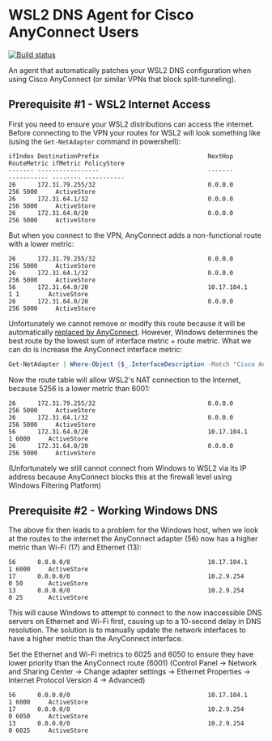 # WSL2 DNS Agent for Cisco AnyConnect Users

[![Build status](https://github.com/jacob-pro/wsl2-dns-agent/actions/workflows/rust.yml/badge.svg)](https://github.com/jacob-pro/wsl2-dns-agent/actions)

An agent that automatically patches your WSL2 DNS configuration when using Cisco AnyConnect (or similar VPNs that block
split-tunneling).

## Prerequisite #1 - WSL2 Internet Access

First you need to ensure your WSL2 distributions can access the internet. Before connecting to the VPN your routes for
WSL2 will look something like (using the `Get-NetAdapter` command in powershell):

```
ifIndex DestinationPrefix                              NextHop                                  RouteMetric ifMetric PolicyStore
------- -----------------                              -------                                  ----------- -------- -----------
26      172.31.79.255/32                               0.0.0.0                                          256 5000     ActiveStore
26      172.31.64.1/32                                 0.0.0.0                                          256 5000     ActiveStore
26      172.31.64.0/20                                 0.0.0.0                                          256 5000     ActiveStore
```

But when you connect to the VPN, AnyConnect adds a non-functional route with a lower metric:

```
26      172.31.79.255/32                               0.0.0.0                                          256 5000     ActiveStore
26      172.31.64.1/32                                 0.0.0.0                                          256 5000     ActiveStore
56      172.31.64.0/20                                 10.17.104.1                                        1 1        ActiveStore
26      172.31.64.0/20                                 0.0.0.0                                          256 5000     ActiveStore
```

Unfortunately we cannot remove or modify this route because it will be automatically 
[replaced by AnyConnect](https://community.cisco.com/t5/vpn/enforcing-the-split-tunnel-only-access/m-p/4390557/highlight/true#M278089).
However, Windows determines the best route by the lowest sum of interface metric + route metric. What we can do is 
increase the AnyConnect interface metric:

```powershell
Get-NetAdapter | Where-Object {$_.InterfaceDescription -Match "Cisco AnyConnect"} | Set-NetIPInterface -InterfaceMetric 6000
```

Now the route table will allow WSL2's NAT connection to the Internet, because 5256 is a lower metric than 6001:

```
26      172.31.79.255/32                               0.0.0.0                                          256 5000     ActiveStore
26      172.31.64.1/32                                 0.0.0.0                                          256 5000     ActiveStore
56      172.31.64.0/20                                 10.17.104.1                                        1 6000     ActiveStore
26      172.31.64.0/20                                 0.0.0.0                                          256 5000     ActiveStore
```

(Unfortunately we still cannot connect from Windows to WSL2 via its IP address because AnyConnect blocks this at the 
firewall level using Windows Filtering Platform)

## Prerequisite #2 - Working Windows DNS

The above fix then leads to a problem for the Windows host, when we look at the routes to the internet the AnyConnect
adapter (56) now has a higher metric than Wi-Fi (17) and Ethernet (13):

```
56      0.0.0.0/0                                      10.17.104.1                                        1 6000     ActiveStore
17      0.0.0.0/0                                      10.2.9.254                                         0 50       ActiveStore
13      0.0.0.0/0                                      10.2.9.254                                         0 25       ActiveStore
```

This will cause Windows to attempt to connect to the now inaccessible DNS servers on Ethernet and Wi-Fi first, causing
up to a 10-second delay in DNS resolution. The solution is to manually update the network interfaces to have a higher
metric than the AnyConnect interface.

Set the Ethernet and Wi-Fi metrics to 6025 and 6050 to ensure they have lower priority than the AnyConnect route (6001)
(Control Panel -> Network and Sharing Center -> Change adapter settings -> Ethernet Properties -> Internet Protocol Version 4 -> Advanced)

```
56      0.0.0.0/0                                      10.17.104.1                                        1 6000     ActiveStore
17      0.0.0.0/0                                      10.2.9.254                                         0 6050     ActiveStore
13      0.0.0.0/0                                      10.2.9.254                                         0 6025     ActiveStore
```
